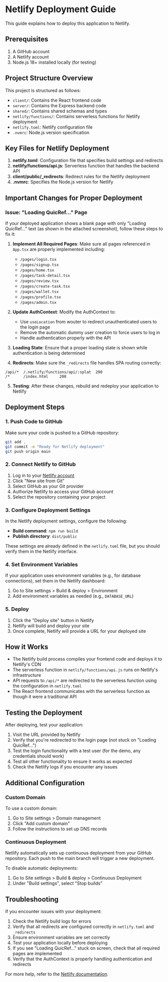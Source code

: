 # Netlify Deployment Guide

This guide explains how to deploy this application to Netlify.

## Prerequisites

1. A GitHub account
2. A Netlify account
3. Node.js 18+ installed locally (for testing)

## Project Structure Overview

This project is structured as follows:

- `client/`: Contains the React frontend code
- `server/`: Contains the Express backend code
- `shared/`: Contains shared schemas and types
- `netlify/functions/`: Contains serverless functions for Netlify deployment
- `netlify.toml`: Netlify configuration file
- `.nvmrc`: Node.js version specification

## Key Files for Netlify Deployment

1. **netlify.toml**: Configuration file that specifies build settings and redirects
2. **netlify/functions/api.js**: Serverless function that handles the backend API
3. **client/public/_redirects**: Redirect rules for the Netlify deployment
4. **.nvmrc**: Specifies the Node.js version for Netlify

## Important Changes for Proper Deployment

### Issue: "Loading QuicRef..." Page

If your deployed application shows a blank page with only "Loading QuicRef..." text (as shown in the attached screenshot), follow these steps to fix it:

1. **Implement All Required Pages**: Make sure all pages referenced in `App.tsx` are properly implemented including:
   - `/pages/login.tsx`
   - `/pages/signup.tsx`
   - `/pages/home.tsx`
   - `/pages/task-detail.tsx`
   - `/pages/review.tsx`
   - `/pages/create-task.tsx`
   - `/pages/wallet.tsx`
   - `/pages/profile.tsx`
   - `/pages/admin.tsx`

2. **Update AuthContext**: Modify the AuthContext to:
   - Use `useLocation` from wouter to redirect unauthenticated users to the login page
   - Remove the automatic dummy user creation to force users to log in
   - Handle authentication properly with the API

3. **Loading State**: Ensure that a proper loading state is shown while authentication is being determined

4. **Redirects**: Make sure the `_redirects` file handles SPA routing correctly:
```
/api/*  /.netlify/functions/api/:splat  200
/*      /index.html     200
```

5. **Testing**: After these changes, rebuild and redeploy your application to Netlify

## Deployment Steps

### 1. Push Code to GitHub

Make sure your code is pushed to a GitHub repository:

```bash
git add .
git commit -m "Ready for Netlify deployment"
git push origin main
```

### 2. Connect Netlify to GitHub

1. Log in to your [Netlify account](https://app.netlify.com/)
2. Click "New site from Git"
3. Select GitHub as your Git provider
4. Authorize Netlify to access your GitHub account
5. Select the repository containing your project

### 3. Configure Deployment Settings

In the Netlify deployment settings, configure the following:

- **Build command**: `npm run build`
- **Publish directory**: `dist/public`

These settings are already defined in the `netlify.toml` file, but you should verify them in the Netlify interface.

### 4. Set Environment Variables

If your application uses environment variables (e.g., for database connections), set them in the Netlify dashboard:

1. Go to Site settings > Build & deploy > Environment
2. Add environment variables as needed (e.g., `DATABASE_URL`)

### 5. Deploy

1. Click the "Deploy site" button in Netlify
2. Netlify will build and deploy your site
3. Once complete, Netlify will provide a URL for your deployed site

## How it Works

- The Netlify build process compiles your frontend code and deploys it to Netlify's CDN
- The serverless function in `netlify/functions/api.js` runs on Netlify's infrastructure
- API requests to `/api/*` are redirected to the serverless function using the configuration in `netlify.toml`
- The React frontend communicates with the serverless function as though it were a traditional API

## Testing the Deployment

After deploying, test your application:

1. Visit the URL provided by Netlify
2. Verify that you're redirected to the login page (not stuck on "Loading QuicRef...")
3. Test the login functionality with a test user (for the demo, any credentials should work)
4. Test all other functionality to ensure it works as expected
5. Check the Netlify logs if you encounter any issues

## Additional Configuration

### Custom Domain

To use a custom domain:

1. Go to Site settings > Domain management
2. Click "Add custom domain"
3. Follow the instructions to set up DNS records

### Continuous Deployment

Netlify automatically sets up continuous deployment from your GitHub repository. Each push to the main branch will trigger a new deployment.

To disable automatic deployments:

1. Go to Site settings > Build & deploy > Continuous Deployment
2. Under "Build settings", select "Stop builds"

## Troubleshooting

If you encounter issues with your deployment:

1. Check the Netlify build logs for errors
2. Verify that all redirects are configured correctly in `netlify.toml` and `_redirects`
3. Ensure environment variables are set correctly
4. Test your application locally before deploying
5. If you see "Loading QuicRef..." stuck on screen, check that all required pages are implemented
6. Verify that the AuthContext is properly handling authentication and redirects

For more help, refer to the [Netlify documentation](https://docs.netlify.com/).